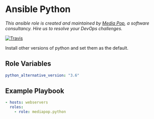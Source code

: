# Ansible Python

*This ansible role is created and maintained by [Media Pop](https://www.mediapop.co), a software consultancy. Hire us to resolve your DevOps challenges.*

[![Travis](https://travis-ci.org/mediapop/ansible-python.svg?branch=master)](https://travis-ci.org/mediapop/ansible-python)

Install other versions of python and set them as the default.

## Role Variables

```yml
python_alternative_version: "3.6"
```

## Example Playbook

```yml
- hosts: webservers
  roles:
    - role: mediapop.python
```
